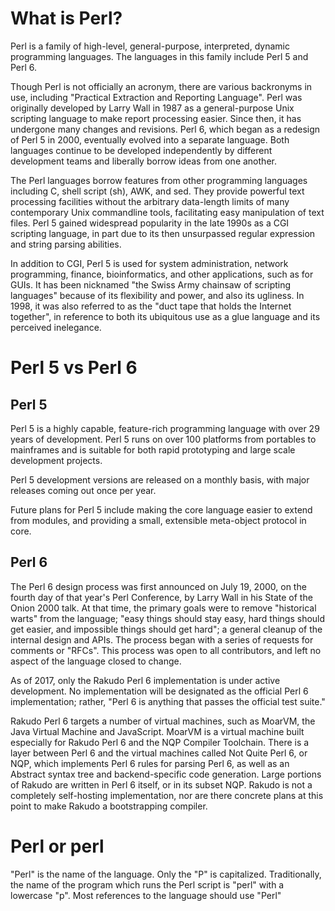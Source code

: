 # What is Perl?
Perl is a family of high-level, general-purpose, interpreted, dynamic programming languages. The languages in this family include Perl 5 and Perl 6.

Though Perl is not officially an acronym, there are various backronyms in use, including "Practical Extraction and Reporting Language". Perl was originally developed by Larry Wall in 1987 as a general-purpose Unix scripting language to make report processing easier. Since then, it has undergone many changes and revisions. Perl 6, which began as a redesign of Perl 5 in 2000, eventually evolved into a separate language. Both languages continue to be developed independently by different development teams and liberally borrow ideas from one another.

The Perl languages borrow features from other programming languages including C, shell script (sh), AWK, and sed. They provide powerful text processing facilities without the arbitrary data-length limits of many contemporary Unix commandline tools, facilitating easy manipulation of text files. Perl 5 gained widespread popularity in the late 1990s as a CGI scripting language, in part due to its then unsurpassed regular expression and string parsing abilities.

In addition to CGI, Perl 5 is used for system administration, network programming, finance, bioinformatics, and other applications, such as for GUIs. It has been nicknamed "the Swiss Army chainsaw of scripting languages" because of its flexibility and power, and also its ugliness. In 1998, it was also referred to as the "duct tape that holds the Internet together", in reference to both its ubiquitous use as a glue language and its perceived inelegance.

# Perl 5 vs Perl 6
## Perl 5

Perl 5 is a highly capable, feature-rich programming language with over 29 years of development. Perl 5 runs on over 100 platforms from portables to mainframes and is suitable for both rapid prototyping and large scale development projects.

Perl 5 development versions are released on a monthly basis, with major releases coming out once per year.

Future plans for Perl 5 include making the core language easier to extend from modules, and providing a small, extensible meta-object protocol in core.

## Perl 6

The Perl 6 design process was first announced on July 19, 2000, on the fourth day of that year's Perl Conference, by Larry Wall in his State of the Onion 2000 talk. At that time, the primary goals were to remove "historical warts" from the language; "easy things should stay easy, hard things should get easier, and impossible things should get hard"; a general cleanup of the internal design and APIs. The process began with a series of requests for comments or "RFCs". This process was open to all contributors, and left no aspect of the language closed to change.

As of 2017, only the Rakudo Perl 6 implementation is under active development. No implementation will be designated as the official Perl 6 implementation; rather, "Perl 6 is anything that passes the official test suite."

Rakudo Perl 6 targets a number of virtual machines, such as MoarVM, the Java Virtual Machine and JavaScript. MoarVM is a virtual machine built especially for Rakudo Perl 6 and the NQP Compiler Toolchain. There is a layer between Perl 6 and the virtual machines called Not Quite Perl 6, or NQP, which implements Perl 6 rules for parsing Perl 6, as well as an Abstract syntax tree and backend-specific code generation. Large portions of Rakudo are written in Perl 6 itself, or in its subset NQP. Rakudo is not a completely self-hosting implementation, nor are there concrete plans at this point to make Rakudo a bootstrapping compiler.

# Perl or perl

"Perl" is the name of the language. Only the "P" is capitalized. Traditionally, the name of the program which runs the Perl script is "perl" with a lowercase "p". Most references to the language should use "Perl"
